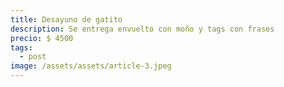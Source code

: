 ```yaml
---
title: Desayuno de gatito
description: Se entrega envuelto con moño y tags con frases
precio: $ 4500
tags:
  - post
image: /assets/assets/article-3.jpeg
---
```

